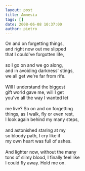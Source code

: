 ```yaml
---
layout: post
title: Amnesia
tags: []
date: 2008-06-08 10:37:00
author: pietro
---
```

On and on forgetting things,<br/>and right now out me slipped<br/>that I could've forgotten life,<br/><br/>so I go on and we go along,<br/>and in avoiding darkness' stings,<br/>we all get we're far from rife.<br/><br/>Will I understand the biggest<br/>gift world gave me, will I get<br/>you've all the way I wanted let<br/><br/>me live? So on and on forgetting<br/>things, as I walk, fly or even rest,<br/>I look again behind my many steps,<br/><br/>and astonished staring at my<br/>so bloody path, I cry like if<br/>my own heart was full of ashes.<br/><br/>And lighter now, without the many<br/>tons of slimy blood, I finally feel like<br/>I could fly away. Hold me on.
